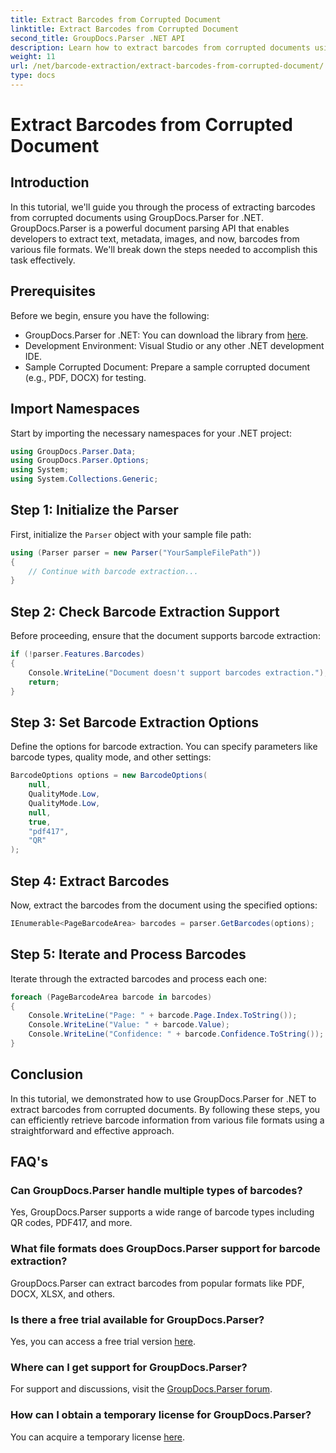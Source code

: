 ```yaml
---
title: Extract Barcodes from Corrupted Document
linktitle: Extract Barcodes from Corrupted Document
second_title: GroupDocs.Parser .NET API
description: Learn how to extract barcodes from corrupted documents using GroupDocs.Parser for .NET. Comprehensive tutorial with step-by-step instructions.
weight: 11
url: /net/barcode-extraction/extract-barcodes-from-corrupted-document/
type: docs
---
```

# Extract Barcodes from Corrupted Document

## Introduction
In this tutorial, we'll guide you through the process of extracting barcodes from corrupted documents using GroupDocs.Parser for .NET. GroupDocs.Parser is a powerful document parsing API that enables developers to extract text, metadata, images, and now, barcodes from various file formats. We'll break down the steps needed to accomplish this task effectively.
## Prerequisites
Before we begin, ensure you have the following:
- GroupDocs.Parser for .NET: You can download the library from [here](https://releases.groupdocs.com/parser/net/).
- Development Environment: Visual Studio or any other .NET development IDE.
- Sample Corrupted Document: Prepare a sample corrupted document (e.g., PDF, DOCX) for testing.

## Import Namespaces
Start by importing the necessary namespaces for your .NET project:
```csharp
using GroupDocs.Parser.Data;
using GroupDocs.Parser.Options;
using System;
using System.Collections.Generic;
```
## Step 1: Initialize the Parser
First, initialize the `Parser` object with your sample file path:
```csharp
using (Parser parser = new Parser("YourSampleFilePath"))
{
    // Continue with barcode extraction...
}
```
## Step 2: Check Barcode Extraction Support
Before proceeding, ensure that the document supports barcode extraction:
```csharp
if (!parser.Features.Barcodes)
{
    Console.WriteLine("Document doesn't support barcodes extraction.");
    return;
}
```
## Step 3: Set Barcode Extraction Options
Define the options for barcode extraction. You can specify parameters like barcode types, quality mode, and other settings:
```csharp
BarcodeOptions options = new BarcodeOptions(
    null,
    QualityMode.Low,
    QualityMode.Low,
    null,
    true,
    "pdf417",
    "QR"
);
```
## Step 4: Extract Barcodes
Now, extract the barcodes from the document using the specified options:
```csharp
IEnumerable<PageBarcodeArea> barcodes = parser.GetBarcodes(options);
```
## Step 5: Iterate and Process Barcodes
Iterate through the extracted barcodes and process each one:
```csharp
foreach (PageBarcodeArea barcode in barcodes)
{
    Console.WriteLine("Page: " + barcode.Page.Index.ToString());
    Console.WriteLine("Value: " + barcode.Value);
    Console.WriteLine("Confidence: " + barcode.Confidence.ToString());
}
```

## Conclusion
In this tutorial, we demonstrated how to use GroupDocs.Parser for .NET to extract barcodes from corrupted documents. By following these steps, you can efficiently retrieve barcode information from various file formats using a straightforward and effective approach.

## FAQ's
### Can GroupDocs.Parser handle multiple types of barcodes?
Yes, GroupDocs.Parser supports a wide range of barcode types including QR codes, PDF417, and more.
### What file formats does GroupDocs.Parser support for barcode extraction?
GroupDocs.Parser can extract barcodes from popular formats like PDF, DOCX, XLSX, and others.
### Is there a free trial available for GroupDocs.Parser?
Yes, you can access a free trial version [here](https://releases.groupdocs.com/).
### Where can I get support for GroupDocs.Parser?
For support and discussions, visit the [GroupDocs.Parser forum](https://forum.groupdocs.com/c/parser/17).
### How can I obtain a temporary license for GroupDocs.Parser?
You can acquire a temporary license [here](https://purchase.groupdocs.com/temporary-license/).
